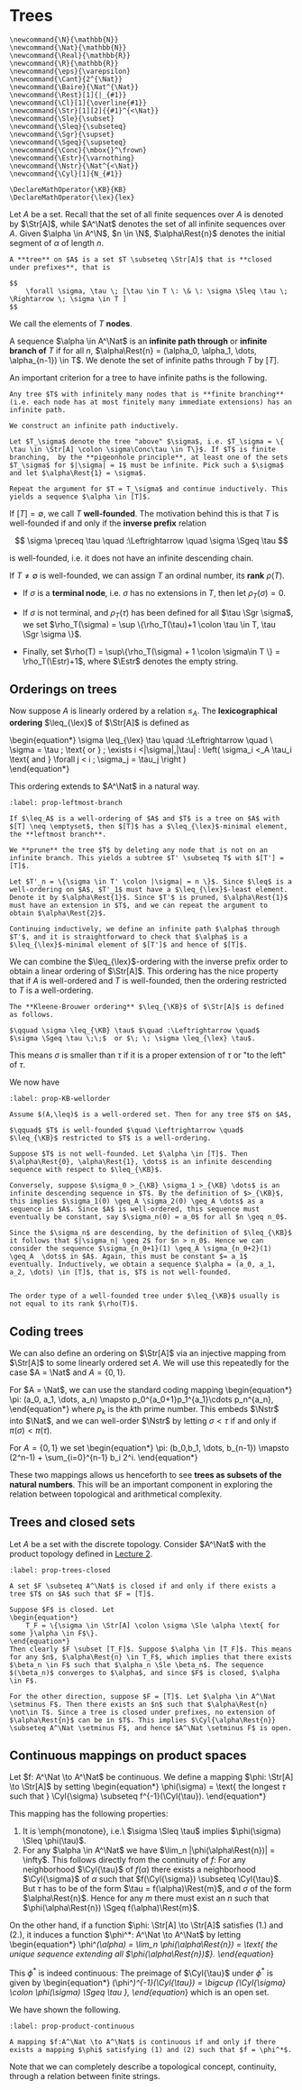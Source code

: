 # Trees

```{math}
\newcommand{\N}{\mathbb{N}}
\newcommand{\Nat}{\mathbb{N}}
\newcommand{\Real}{\mathbb{R}}
\newcommand{\R}{\mathbb{R}}
\newcommand{\eps}{\varepsilon}
\newcommand{\Cant}{2^{\Nat}}
\newcommand{\Baire}{\Nat^{\Nat}}
\newcommand{\Rest}[1]{|_{#1}}
\newcommand{\Cl}[1]{\overline{#1}}
\newcommand{\Str}[1][2]{{#1}^{<\Nat}}
\newcommand{\Sle}{\subset}
\newcommand{\Sleq}{\subseteq}
\newcommand{\Sgr}{\supset}
\newcommand{\Sgeq}{\supseteq}
\newcommand{\Conc}{\mbox{}^\frown}
\newcommand{\Estr}{\varnothing}
\newcommand{\Nstr}{\Nat^{<\Nat}}
\newcommand{\Cyl}[1]{N_{#1}}

\DeclareMathOperator{\KB}{KB}
\DeclareMathOperator{\lex}{lex}
```

Let $A$ be a set. Recall that the set of all finite sequences over $A$ is denoted by $\Str[A]$, while $A^\Nat$ denotes the set of all infinite sequences over $A$. Given $\alpha \in A^\N$, $n \in \N$, $\alpha\Rest{n}$ denotes the initial segment of $\alpha$ of length $n$.

```{prf:definition}
A **tree** on $A$ is a set $T \subseteq \Str[A]$ that is **closed under prefixes**, that is

$$
    \forall \sigma, \tau \; [\tau \in T \: \& \: \sigma \Sleq \tau \; \Rightarrow \; \sigma \in T ]
$$	
```

We call the elements of $T$ **nodes**.

A sequence $\alpha \in A^\Nat$ is an **infinite path through** or **infinite branch of** $T$ if for all $n$, $\alpha\Rest{n} = (\alpha_0, \alpha_1, \dots, \alpha_{n-1}) \in T$. We denote the set of infinite paths through $T$ by $[T]$.

An important criterion for a tree to have infinite paths is the following.

```{prf:theorem} König's Lemma
Any tree $T$ with infinitely many nodes that is **finite branching** (i.e. each node has at most finitely many immediate extensions) has an infinite path.
```

```{prf:proof}
We construct an infinite path inductively. 

Let $T_\sigma$ denote the tree "above" $\sigma$, i.e. $T_\sigma = \{ \tau \in \Str[A] \colon \sigma\Conc\tau \in T\}$. If $T$ is finite branching,  by the **pigeonhole principle**, at least one of the sets $T_\sigma$ for $|\sigma| = 1$ must be infinite. Pick such a $\sigma$ and let $\alpha\Rest{1} = \sigma$. 

Repeat the argument for $T = T_\sigma$ and continue inductively. This yields a sequence $\alpha \in [T]$.
```
	
If $[T] = \emptyset$, we call $T$ **well-founded**. The motivation behind this is that $T$ is well-founded if and only if the **inverse prefix** relation 

$$
	\sigma \preceq \tau \quad :\Leftrightarrow \quad \sigma \Sgeq \tau
$$

is well-founded, i.e. it does not have an infinite descending chain.

If $T \neq \emptyset$ is well-founded, we can assign $T$ an ordinal number, its **rank** $\rho(T)$.

- If $\sigma$ is a **terminal node**, i.e. $\sigma$ has no extensions in $T$, then let $\rho_T(\sigma) = 0$.

- If $\sigma$ is not terminal, and $\rho_T(\tau)$ has been defined for all $\tau \Sgr \sigma$, we set $\rho_T(\sigma) = \sup \{\rho_T(\tau)+1 \colon \tau \in T, \tau \Sgr \sigma \}$.

- Finally, set $\rho(T) = \sup\{\rho_T(\sigma) + 1 \colon \sigma\in T \} = \rho_T(\Estr)+1$, where $\Estr$ denotes the empty string.



## Orderings on trees

Now suppose $A$ is linearly ordered by a relation $\leq_A$. 
The **lexicographical ordering** $\leq_{\lex}$ of $\Str[A]$ is defined as

\begin{equation*}
	\sigma \leq_{\lex} \tau \quad :\Leftrightarrow \quad \\
        \sigma = \tau \; \text{ or } \; \exists i <|\sigma|,|\tau| \: \left( \sigma_i <_A \tau_i \text{ and } \forall j < i \; \sigma_j = \tau_j  \right )  
\end{equation*}

This ordering extends to $A^\Nat$ in a natural way. 

```{prf:proposition}
:label: prop-leftmost-branch

If $\leq_A$ is a well-ordering of $A$ and $T$ is a tree on $A$ with $[T] \neq \emptyset$, then $[T]$ has a $\leq_{\lex}$-minimal element, the **leftmost branch**.
```

```{prf:proof}
We **prune** the tree $T$ by deleting any node that is not on an infinite branch. This yields a subtree $T' \subseteq T$ with $[T'] = [T]$. 

Let $T'_n = \{\sigma \in T' \colon |\sigma| = n \}$. Since $\leq$ is a well-ordering on $A$, $T'_1$ must have a $\leq_{\lex}$-least element. Denote it by $\alpha\Rest{1}$. Since $T'$ is pruned, $\alpha\Rest{1}$ must have an extension in $T$, and we can repeat the argument to obtain $\alpha\Rest{2}$. 

Continuing inductively, we define an infinite path $\alpha$ through $T'$, and it is straightforward to check that $\alpha$ is a  $\leq_{\lex}$-minimal element of $[T']$ and hence of $[T]$.
```

We can combine the $\leq_{\lex}$-ordering with the inverse prefix order to obtain a linear ordering of $\Str[A]$. This ordering has the nice property that if $A$ is well-ordered and $T$ is well-founded, then the ordering restricted to $T$ is a well-ordering. 

```{prf:definition}
The **Kleene-Brouwer ordering** $\leq_{\KB}$ of $\Str[A]$ is defined as follows.

$\qquad \sigma \leq_{\KB} \tau$ $\quad :\Leftrightarrow \quad$  $\sigma \Sgeq \tau \;\;$  or $\; \; \sigma \leq_{\lex} \tau$.
```

This means $\sigma$ is smaller than $\tau$ if it is a proper extension of $\tau$ or "to the left" of $\tau$.

We now have 
```{prf:proposition}
:label: prop-KB-wellorder

Assume $(A,\leq)$ is a well-ordered set. Then for any tree $T$ on $A$,

$\qquad$ $T$ is well-founded $\quad \Leftrightarrow \quad$  $\leq_{\KB}$ restricted to $T$ is a well-ordering.
```

```{prf:proof}
Suppose $T$ is not well-founded. Let $\alpha \in [T]$. Then $\alpha\Rest{0}, \alpha\Rest{1}, \dots$ is an infinite descending sequence with respect to $\leq_{\KB}$.

Conversely, suppose $\sigma_0 >_{\KB} \sigma_1 >_{\KB} \dots$ is an infinite descending sequence in $T$. By the definition of $>_{\KB}$, this implies $\sigma_1(0) \geq_A \sigma_2(0) \geq_A \dots$ as a sequence in $A$. Since $A$ is well-ordered, this sequence must eventually be constant, say $\sigma_n(0) = a_0$ for all $n \geq n_0$. 

Since the $\sigma_n$ are descending, by the definition of $\leq_{\KB}$ it follows that $|\sigma_n| \geq 2$ for $n > n_0$. Hence we can consider the sequence $\sigma_{n_0+1}(1) \geq_A \sigma_{n_0+2}(1) \geq_A  \dots$ in $A$. Again, this must be constant $= a_1$ eventually. Inductively, we obtain a sequence $\alpha = (a_0, a_1, a_2, \dots) \in [T]$, that is, $T$ is not well-founded.
```

```{caution}

The order type of a well-founded tree under $\leq_{\KB}$ usually is not equal to its rank $\rho(T)$.
```


## Coding trees

We can also define an ordering on $\Str[A]$ via an injective mapping from $\Str[A]$ to some linearly ordered set $A$. We will use this repeatedly for the case $A = \Nat$ and $A = \{0,1\}$.

For $A = \Nat$, we can use the standard coding mapping
\begin{equation*}
	\pi: (a_0, a_1, \dots, a_n) \mapsto p_0^{a_0+1}p_1^{a_1}\cdots p_n^{a_n},
\end{equation*}
where $p_k$ is the $k$th prime number. This embeds $\Nstr$ into $\Nat$, and we can well-order $\Nstr$ by letting $\sigma < \tau$ if and only if $\pi(\sigma) < \pi(\tau)$. 

For $A = \{0,1\}$ we set
\begin{equation*}
	\pi: (b_0,b_1, \dots, b_{n-1}) \mapsto (2^n-1) + \sum_{i=0}^{n-1} b_i 2^i.
\end{equation*}

These two mappings allows us henceforth to see **trees as subsets of the natural numbers**. This will be an important component in exploring the relation between topological and arithmetical complexity.


## Trees and closed sets

Let $A$ be a set with the discrete topology. Consider $A^\Nat$ with the product topology defined in [Lecture 2](polish-product-spaces).

```{prf:proposition}
:label: prop-trees-closed

A set $F \subseteq A^\Nat$ is closed if and only if there exists a tree $T$ on $A$ such that $F = [T]$.
```

```{prf:proof}
Suppose $F$ is closed. Let 
\begin{equation*}
	T_F = \{\sigma \in \Str[A] \colon \sigma \Sle \alpha \text{ for some }\alpha \in F$\}.
\end{equation*}
Then clearly $F \subset [T_F]$. Suppose $\alpha \in [T_F]$. This means for any $n$, $\alpha\Rest{n} \in T_F$, which implies that there exists $\beta_n \in F$ such that $\alpha_n \Sle \beta_n$. The sequence $(\beta_n)$ converges to $\alpha$, and since $F$ is closed, $\alpha \in F$.

For the other direction, suppose $F = [T]$. Let $\alpha \in A^\Nat \setminus F$. Then there exists an $n$ such that $\alpha\Rest{n} \not\in T$. Since a tree is closed under prefixes, no extension of $\alpha\Rest{n}$ can be in $T$. This implies $\Cyl{\alpha\Rest{n}} \subseteq A^\Nat \setminus F$, and hence $A^\Nat \setminus F$ is open.	  
```

## Continuous mappings on product spaces

Let $f: A^\Nat \to A^\Nat$ be continuous. We define a mapping $\phi: \Str[A] \to \Str[A]$ by setting
\begin{equation*}
	\phi(\sigma) = \text{ the longest $\tau$ such that } \Cyl{\sigma} \subseteq f^{-1}(\Cyl{\tau}).
\end{equation*}

This mapping has the following properties:

1. It is \emph{monotone}, i.e.\ $\sigma \Sleq \tau$ implies $\phi(\sigma) \Sleq \phi(\tau)$.
2. For any $\alpha \in A^\Nat$ we have $\lim_n |\phi(\alpha\Rest{n})| = \infty$.
This follows directly from the continuity of $f$: For any neighborhood $\Cyl{\tau}$ of $f(\alpha)$ there exists a neighborhood $\Cyl{\sigma}$ of $\alpha$ such that $f(\Cyl{\sigma}) \subseteq \Cyl{\tau}$. But $\tau$ has to be of the form $\tau = f(\alpha)\Rest{m}$, and $\sigma$ of the form $\alpha\Rest{n}$. Hence for any $m$ there must exist an $n$ such that $\phi(\alpha\Rest{n}) \Sgeq f(\alpha)\Rest{m}$.

On the other hand, if a function $\phi: \Str[A] \to \Str[A]$ satisfies (1.) and (2.), it induces a function $\phi^*: A^\Nat \to A^\Nat$ by letting
\begin{equation*}
	\phi^*(\alpha) = \lim_n \phi(\alpha\Rest{n}) = \text{ the unique sequence extending all $\phi(\alpha\Rest{n})$}.
\end{equation*}

This $\phi^*$ is indeed continuous: The preimage of $\Cyl{\tau}$ under $\phi^*$ is given by
\begin{equation*}
	(\phi^*)^{-1}(\Cyl{\tau}) = \bigcup \{\Cyl{\sigma} \colon \phi(\sigma) \Sgeq \tau \},
\end{equation*}
which is an open set.

We have shown the following.

```{prf:proposition}
:label: prop-product-continuous

A mapping $f:A^\Nat \to A^\Nat$ is continuous if and only if there exists a mapping $\phi$ satisfying (1) and (2) such that $f = \phi^*$.
```

Note that we can completely describe a topological concept, continuity, through a relation between finite strings.
 
